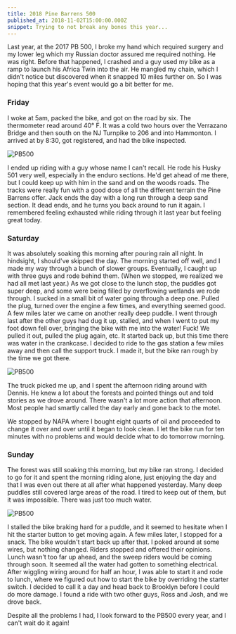 ```yaml
---
title: 2018 Pine Barrens 500
published_at: 2018-11-02T15:00:00.000Z
snippet: Trying to not break any bones this year...
---
```


Last year, at the 2017 PB 500, I broke my hand which required surgery and my
lower leg which my Russian doctor assured me required nothing. He was right.
Before that happened, I crashed and a guy used my bike as a ramp to launch his
Africa Twin into the air. He mangled my chain, which I didn't notice but
discovered when it snapped 10 miles further on. So I was hoping that this year's
event would go a bit better for me.

### Friday

I woke at 5am, packed the bike, and got on the road by six. The thermometer read
around 40&deg; F. It was a cold two hours over the Verrazano Bridge and then
south on the NJ Turnpike to 206 and into Hammonton. I arrived at by 8:30, got
registered, and had the bike inspected.

![PB500](/img/pb500/181026_pb500_397-X2.jpg)

I ended up riding with a guy whose name I can't recall. He rode his Husky 501
very well, especially in the enduro sections. He'd get ahead of me there, but I
could keep up with him in the sand and on the woods roads. The tracks were
really fun with a good dose of all the different terrain the Pine Barrens offer.
Jack ends the day with a long run through a deep sand section. It dead ends, and
he turns you back around to run it again. I remembered feeling exhausted while
riding through it last year but feeling great today.

### Saturday

It was absolutely soaking this morning after pouring rain all night. In
hindsight, I should've skipped the day. The morning started off well, and I made
my way through a bunch of slower groups. Eventually, I caught up with three guys
and rode behind them. (When we stopped, we realized we had all met last year.)
As we got close to the lunch stop, the puddles got super deep, and some were
being filled by overflowing wetlands we rode through. I sucked in a small bit of
water going through a deep one. Pulled the plug, turned over the engine a few
times, and everything seemed good. A few miles later we came on another really
deep puddle. I went through last after the other guys had dug it up, stalled,
and when I went to put my foot down fell over, bringing the bike with me into
the water! Fuck! We pulled it out, pulled the plug again, etc. It started back
up, but this time there was water in the crankcase. I decided to ride to the gas
station a few miles away and then call the support truck. I made it, but the
bike ran rough by the time we got there.

![PB500](/img/pb500/181027_pb500_057-X2.jpg)

The truck picked me up, and I spent the afternoon riding around with Dennis. He
knew a lot about the forests and pointed things out and told stories as we drove
around. There wasn't a lot more action that afternoon. Most people had smartly
called the day early and gone back to the motel.

We stopped by NAPA where I bought eight quarts of oil and proceeded to change it
over and over until it began to look clean. I let the bike run for ten minutes
with no problems and would decide what to do tomorrow morning.

### Sunday

The forest was still soaking this morning, but my bike ran strong. I decided to
go for it and spent the morning riding alone, just enjoying the day and that I
was even out there at all after what happened yesterday. Many deep puddles still
covered large areas of the road. I tired to keep out of them, but it was
impossible. There was just too much water.

![PB500](/img/pb500/181028_pb500_177-X2.jpg)

I stalled the bike braking hard for a puddle, and it seemed to hesitate when I
hit the starter button to get moving again. A few miles later, I stopped for a
snack. The bike wouldn't start back up after that. I poked around at some wires,
but nothing changed. Riders stopped and offered their opinions. Lunch wasn't too
far up ahead, and the sweep riders would be coming through soon. It seemed all
the water had gotten to something electrical. After wiggling wiring around for
half an hour, I was able to start it and rode to lunch, where we figured out how
to start the bike by overriding the starter switch. I decided to call it a day
and head back to Brooklyn before I could do more damage. I found a ride with two
other guys, Ross and Josh, and we drove back.

Despite all the problems I had, I look forward to the PB500 every year, and I
can't wait do it again!

